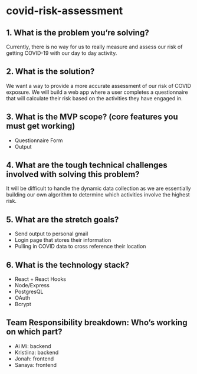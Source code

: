 # covid-risk-assessment

## 1. What is the problem you’re solving?

Currently, there is no way for us to really measure and assess our risk of getting COVID-19 with our day to day activity. 
## 2. What is the solution?
We want a way to provide a more accurate assessment of our risk of COVID exposure. We will build a web app where a user completes a questionnaire that will calculate their risk based on the activities they have engaged in. 

## 3. What is the MVP scope? (core features you must get working)
- Questionnaire Form 
- Output 

## 4. What are the tough technical challenges involved with solving this problem?
It will be difficult to handle the dynamic data collection as we are essentially building our own algorithm to determine which activities involve the highest risk. 

## 5. What are the stretch goals?
- Send output to personal gmail 
- Login page that stores their information 
- Pulling in COVID data to cross reference their location 

## 6. What is the technology stack?
- React + React Hooks
- Node/Express
- PostgresQL 
- OAuth 
- Bcrypt 

## Team Responsibility breakdown: Who’s working on which part?
- Ai Mi: backend 
- Kristiina: backend
- Jonah: frontend 
- Sanaya: frontend 
